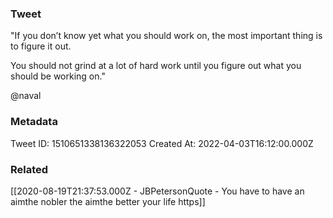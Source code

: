 ### Tweet
"If you don’t know yet what you should work on, the most important thing is to figure it out.

You should not grind at a lot of hard work until you figure out what you should be working on."

@naval

### Metadata
Tweet ID: 1510651338136322053
Created At: 2022-04-03T16:12:00.000Z

### Related
[[2020-08-19T21:37:53.000Z - JBPetersonQuote - You have to have an aimthe nobler the aimthe better your life https]]


